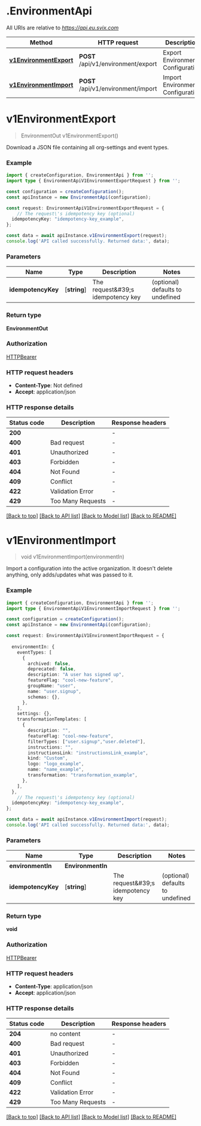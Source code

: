 # .EnvironmentApi

All URIs are relative to *https://api.eu.svix.com*

Method | HTTP request | Description
------------- | ------------- | -------------
[**v1EnvironmentExport**](EnvironmentApi.md#v1EnvironmentExport) | **POST** /api/v1/environment/export | Export Environment Configuration
[**v1EnvironmentImport**](EnvironmentApi.md#v1EnvironmentImport) | **POST** /api/v1/environment/import | Import Environment Configuration


# **v1EnvironmentExport**
> EnvironmentOut v1EnvironmentExport()

Download a JSON file containing all org-settings and event types.

### Example


```typescript
import { createConfiguration, EnvironmentApi } from '';
import type { EnvironmentApiV1EnvironmentExportRequest } from '';

const configuration = createConfiguration();
const apiInstance = new EnvironmentApi(configuration);

const request: EnvironmentApiV1EnvironmentExportRequest = {
    // The request\'s idempotency key (optional)
  idempotencyKey: "idempotency-key_example",
};

const data = await apiInstance.v1EnvironmentExport(request);
console.log('API called successfully. Returned data:', data);
```


### Parameters

Name | Type | Description  | Notes
------------- | ------------- | ------------- | -------------
 **idempotencyKey** | [**string**] | The request\&#39;s idempotency key | (optional) defaults to undefined


### Return type

**EnvironmentOut**

### Authorization

[HTTPBearer](README.md#HTTPBearer)

### HTTP request headers

 - **Content-Type**: Not defined
 - **Accept**: application/json


### HTTP response details
| Status code | Description | Response headers |
|-------------|-------------|------------------|
**200** |  |  -  |
**400** | Bad request |  -  |
**401** | Unauthorized |  -  |
**403** | Forbidden |  -  |
**404** | Not Found |  -  |
**409** | Conflict |  -  |
**422** | Validation Error |  -  |
**429** | Too Many Requests |  -  |

[[Back to top]](#) [[Back to API list]](README.md#documentation-for-api-endpoints) [[Back to Model list]](README.md#documentation-for-models) [[Back to README]](README.md)

# **v1EnvironmentImport**
> void v1EnvironmentImport(environmentIn)

Import a configuration into the active organization. It doesn\'t delete anything, only adds/updates what was passed to it.

### Example


```typescript
import { createConfiguration, EnvironmentApi } from '';
import type { EnvironmentApiV1EnvironmentImportRequest } from '';

const configuration = createConfiguration();
const apiInstance = new EnvironmentApi(configuration);

const request: EnvironmentApiV1EnvironmentImportRequest = {
  
  environmentIn: {
    eventTypes: [
      {
        archived: false,
        deprecated: false,
        description: "A user has signed up",
        featureFlag: "cool-new-feature",
        groupName: "user",
        name: "user.signup",
        schemas: {},
      },
    ],
    settings: {},
    transformationTemplates: [
      {
        description: "",
        featureFlag: "cool-new-feature",
        filterTypes: ["user.signup","user.deleted"],
        instructions: "",
        instructionsLink: "instructionsLink_example",
        kind: "Custom",
        logo: "logo_example",
        name: "name_example",
        transformation: "transformation_example",
      },
    ],
  },
    // The request\'s idempotency key (optional)
  idempotencyKey: "idempotency-key_example",
};

const data = await apiInstance.v1EnvironmentImport(request);
console.log('API called successfully. Returned data:', data);
```


### Parameters

Name | Type | Description  | Notes
------------- | ------------- | ------------- | -------------
 **environmentIn** | **EnvironmentIn**|  |
 **idempotencyKey** | [**string**] | The request\&#39;s idempotency key | (optional) defaults to undefined


### Return type

**void**

### Authorization

[HTTPBearer](README.md#HTTPBearer)

### HTTP request headers

 - **Content-Type**: application/json
 - **Accept**: application/json


### HTTP response details
| Status code | Description | Response headers |
|-------------|-------------|------------------|
**204** | no content |  -  |
**400** | Bad request |  -  |
**401** | Unauthorized |  -  |
**403** | Forbidden |  -  |
**404** | Not Found |  -  |
**409** | Conflict |  -  |
**422** | Validation Error |  -  |
**429** | Too Many Requests |  -  |

[[Back to top]](#) [[Back to API list]](README.md#documentation-for-api-endpoints) [[Back to Model list]](README.md#documentation-for-models) [[Back to README]](README.md)


